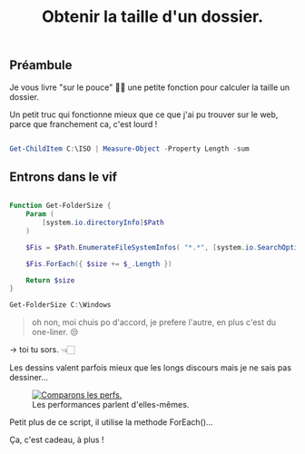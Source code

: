 ﻿---
title: "Obtenir la taille d'un dossier."
excerpt: |
  La facon la plus rapide pour calculer la taille d'un dossier selon moi.

category: PowerShell
classes: wide
comments: true
tags: 
  - PowerShell
  - Tips
---

## Préambule

Je vous livre "sur le pouce" 👍🏻 une petite fonction pour calculer la taille un dossier.

Un petit truc qui fonctionne mieux que ce que j'ai pu trouver sur le web, parce que franchement ca, c'est lourd !

```powershell

Get-ChildItem C:\ISO | Measure-Object -Property Length -sum

```

## Entrons dans le vif

```powershell

Function Get-FolderSize {
    Param (
        [system.io.directoryInfo]$Path
    )

    $Fis = $Path.EnumerateFileSystemInfos( "*.*", [system.io.SearchOption]::AllDirectories)

    $Fis.ForEach({ $size += $_.Length })

    Return $size
}

Get-FolderSize C:\Windows

```

> oh non, moi chuis po d'accord, je prefere l'autre, en plus c'est du one-liner. 😒

-> toi tu sors. 👈🏻


Les dessins valent parfois mieux que les longs discours mais je ne sais pas dessiner...

<figure style="width: 400px" class="align-center">
	<a href="{{ site.url }}{{ site.baseurl }}/assets/images/2023-07-27-Get-FolderSize.webp"><img src="{{ site.url }}{{ site.baseurl }}/assets/images/2023-07-27-Get-FolderSize.webp" alt="Comparons les perfs."></a>
  <figcaption>Les performances parlent d'elles-mêmes.</figcaption>
</figure>

Petit plus de ce script, il utilise la methode ForEach()...

Ça, c'est cadeau, à plus !